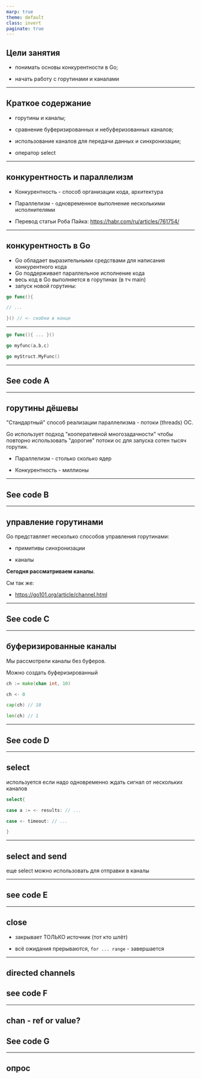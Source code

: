 ```yaml
---
marp: true
theme: default
class: invert
paginate: true
---
```


## Цели занятия

* понимать основы конкурентности в Go;

* начать работу с горутинами и каналами

---



## Краткое содержание

* горутины и каналы;

* сравнение буферизированных и небуферизованных каналов;

* использование каналов для передачи данных и синхронизации;

* оператор select

---
## конкурентность и параллелизм

* Конкурентность - способ организации кода, архитектура
* Параллелизм - одновременное выполнение несколькими исполнителями


* Перевод статьи Роба Пайка: https://habr.com/ru/articles/761754/

---

## конкурентность в Go

* Go обладает выразительными средствами для написания конкурентного кода
* Go поддерживает параллельное исполнение кода
* весь код в Go выполняется в горутинах (в тч main)
* запуск новой горутины:

```go
go func(){

// ...

}() // <- скобки в конце

```

---

```go
go func(){ ... }() 

go myfunc(a,b,c)

go myStruct.MyFunc()

```

---

## See code A

---
## горутины дёшевы


"Стандартный" способ реализации параллелизма - потоки (threads) ОС.

Go использует подход "кооперативной многозадачности" чтобы повторно использовать "дорогие" потоки ос для запуска сотен тысяч горутин.

* Параллелизм - столько сколько ядер

* Конкурентность - миллионы

---

## See code B

---
## управление горутинами


Go представляет несколько способов управления горутинами:

* примитивы синхронизации

* каналы

**Сегодня рассматриваем каналы**.



См так же:

* https://go101.org/article/channel.html

---

## See code C

---

## буферизированные каналы


Мы рассмотрели каналы без буферов.

Можно создать буферизированный

```go
ch := make(chan int, 10)

ch <- 0

cap(ch) // 10

len(ch) // 1
```

---

## See code D

---
## select

используется если надо одновременно ждать сигнал от нескольких каналов


```go
select{

case a := <- results: // ...

case <- timeout: // ...

}

```

---
## select and send

еще select можно использовать для отправки в каналы

---

## see code E

---

## close

* закрывает ТОЛЬКО источник (тот кто шлёт)

* всё ожидания прерываются, `for ... range` - завершается

---

## directed channels

## see code F

---

## chan - ref or value?

## See code G


--- 

## опрос
